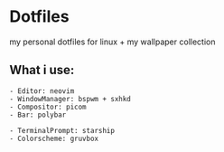 # Dotfiles
my personal dotfiles for linux + my wallpaper collection

## What i use:
	- Editor: neovim
	- WindowManager: bspwm + sxhkd
	- Compositor: picom
	- Bar: polybar

	- TerminalPrompt: starship
	- Colorscheme: gruvbox

